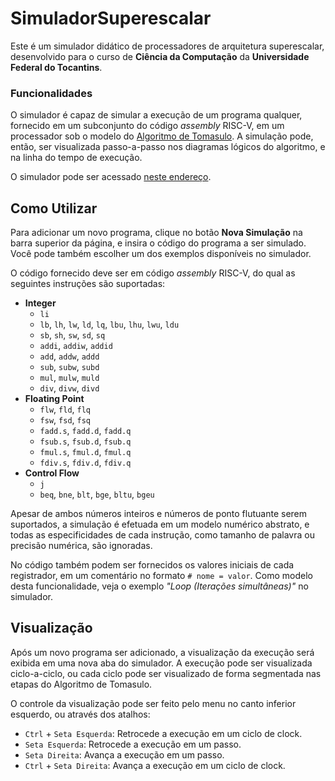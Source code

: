 # SimuladorSuperescalar

Este é um simulador didático de processadores de arquitetura superescalar, desenvolvido para o curso de **Ciência da Computação** da **Universidade Federal do Tocantins**.

### Funcionalidades

O simulador é capaz de simular a execução de um programa qualquer, fornecido em um subconjunto do código _assembly_ RISC-V, em um processador sob o modelo do [Algoritmo de Tomasulo](https://pt.wikipedia.org/wiki/Algoritmo_de_Tomasulo). A simulação pode, então, ser visualizada passo-a-passo nos diagramas lógicos do algoritmo, e na linha do tempo de execução.

O simulador pode ser acessado [neste endereço](https://hbertoduarte.github.io/SimuladorSuperescalar/).

## Como Utilizar

Para adicionar um novo programa, clique no botão **Nova Simulação** na barra superior da página, e insira o código do programa a ser simulado. Você pode também escolher um dos exemplos disponíveis no simulador.

O código fornecido deve ser em código _assembly_ RISC-V, do qual as seguintes instruções são suportadas:

-   **Integer**
    -   `li`
    -   `lb`, `lh`, `lw`, `ld`, `lq`, `lbu`, `lhu`, `lwu`, `ldu`
    -   `sb`, `sh`, `sw`, `sd`, `sq`
    -   `addi`, `addiw`, `addid`
    -   `add`, `addw`, `addd`
    -   `sub`, `subw`, `subd`
    -   `mul`, `mulw`, `muld`
    -   `div`, `divw`, `divd`
-   **Floating Point**
    -   `flw`, `fld`, `flq`
    -   `fsw`, `fsd`, `fsq`
    -   `fadd.s`, `fadd.d`, `fadd.q`
    -   `fsub.s`, `fsub.d`, `fsub.q`
    -   `fmul.s`, `fmul.d`, `fmul.q`
    -   `fdiv.s`, `fdiv.d`, `fdiv.q`
-   **Control Flow**
    -   `j`
    -   `beq`, `bne`, `blt`, `bge`, `bltu`, `bgeu`

Apesar de ambos números inteiros e números de ponto flutuante serem suportados, a simulação é efetuada em um modelo numérico abstrato, e todas as especificidades de cada instrução, como tamanho de palavra ou precisão numérica, são ignoradas.

No código também podem ser fornecidos os valores iniciais de cada registrador, em um comentário no formato `# nome = valor`. Como modelo desta funcionalidade, veja o exemplo _"Loop (Iterações simultâneas)"_ no simulador.

## Visualização

Após um novo programa ser adicionado, a visualização da execução será exibida em uma nova aba do simulador. A execução pode ser visualizada ciclo-a-ciclo, ou cada ciclo pode ser visualizado de forma segmentada nas etapas do Algoritmo de Tomasulo.

O controle da visualização pode ser feito pelo menu no canto inferior esquerdo, ou através dos atalhos:

-   `Ctrl` + `Seta Esquerda`: Retrocede a execução em um ciclo de clock.
-   `Seta Esquerda`: Retrocede a execução em um passo.
-   `Seta Direita`: Avança a execução em um passo.
-   `Ctrl` + `Seta Direita`: Avança a execução em um ciclo de clock.
